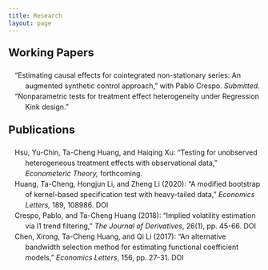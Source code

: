 ```yaml
---
title: Research
layout: page
---
```


<style>
ol>li{ list-style: none; list-style-position: inside; padding-left: 10px; text-indent: -1.5em; line-height: 150%}
p.firstlevel{font-size: 22px; font-weight: bold}
</style>

<!--If need reversed items
	ol>li:before{content:"["counter(list)"]"; counter-increment: list -1}-->

<style type="text/css">
a {text-decoration: none}
</style>

<!--<h2 style="color:#4b0082; font-size:24px ">Research</h2>-->
<p class="firstlevel"> Working Papers</p>

<ol style="counter-reset: list 3">
	<li> &ldquo;<a href="/docs/TCH_AugSC.pdf" target="_blank">Estimating causal effects for cointegrated non-stationary series: An augmented synthetic control approach</a>,&rdquo; with Pablo Crespo. <em>Submitted.</em> </li>
	<li> &ldquo;Nonparametric tests for treatment effect heterogeneity under Regression Kink design.&rdquo;</li> 
</ol>

<p class="firstlevel"> Publications</p>

<ol style="counter-reset: list 4">
	<li> Hsu, Yu-Chin, Ta-Cheng Huang, and Haiqing Xu: &ldquo;Testing for unobserved heterogeneous treatment effects with observational data,&rdquo; <em>Econometeric Theory,</em> forthcoming.</li>
	<li> Huang, Ta-Cheng, Hongjun Li, and Zheng Li (2020): &ldquo;A modified bootstrap of kernel-based specification test with heavy-tailed data,&rdquo; <em> Economics Letters,</em> 189, 108986. <a class = "link" href = "https://doi.org/10.1016/j.econlet.2020.108986" target="_blank" >DOI</a></li> 
	<li>  Crespo, Pablo, and Ta-Cheng Huang (2018): &ldquo;Implied volatility estimation via l1 trend filtering,&rdquo; <em>The Journal of Derivatives</em>, 26(1), pp. 45-66.  <a class = "link" href = "https://doi.org/10.3905/jod.2018.26.1.045" target="_blank">DOI</a></li>
	<li> Chen, Xirong, Ta-Cheng Huang, and Qi Li (2017): &ldquo;An alternative bandwidth selection method for estimating functional coefficient models,&rdquo; <em>Economics Letters</em>, 156, pp. 27-31.  <a class = "link" href = "https://doi.org/10.1016/j.econlet.2017.03.009" target="_blank">DOI</a></li>
</ol>

<!--
<p class="firstlevel"> Work in Progress</p>
<ol style="counter-reset: list 3">
	<li> &ldquo;Monotonicity tests for treatment effect on treated under Regression Kink design.&rdquo;</li>
	<li> &ldquo;The Effect of Activities-based Subsidy on Body Fat Loss: A Field Experiment Study,&rdquo; with Noah Lim, Andrea Park, and Kegon Tan. <a class = "link" href = "https://clinicaltrials.gov/ct2/show/NCT04954547" target="_blank">Pre-registration</a></li>
	<li> &ldquo;The Effect of Small Goals on Body Fat Loss: A Field Experiment Study,&rdquo; with Alessandro Del Ponte, Noah Lim, and Aidas Masiliunas. <a class = "link" href = "https://clinicaltrials.gov/ct2/show/NCT04973072" target="_blank">Pre-registration</a></li>
	<li> &ldquo;The Social Influence of Weaker Peers,&rdquo; with Dayoung Kim and Noah Lim</li>
	<li> &ldquo;Helping Weaker Sales Agents via Temporary Transfers: A Field Experiment Study,&rdquo; with Hua Chen and Noah Lim</li>
	<li> &ldquo;The Effect of Permanent Employment Contracts,&rdquo; with Noah Lim and Diego Salazar. </li>
</ol>
-->

